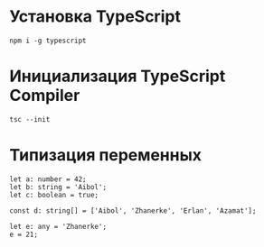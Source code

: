 # Установка TypeScript
```
npm i -g typescript
```
# Инициализация TypeScript Compiler
```
tsc --init
```
# Типизация переменных
```
let a: number = 42;
let b: string = 'Aibol';
let c: boolean = true;

const d: string[] = ['Aibol', 'Zhanerke', 'Erlan', 'Azamat'];

let e: any = 'Zhanerke';
e = 21;
```
